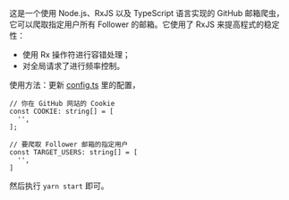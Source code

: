 这是一个使用 Node.js、RxJS 以及 TypeScript 语言实现的 GitHub 邮箱爬虫，它可以爬取指定用户所有 Follower 的邮箱。它使用了 RxJS 来提高程式的稳定性：

* 使用 Rx 操作符进行容错处理；
* 对全局请求了进行频率控制。

使用方法：更新 [config.ts](src/config.ts) 里的配置，

```
// 你在 GitHub 网站的 Cookie
const COOKIE: string[] = [
  '',
];

// 要爬取 Follower 邮箱的指定用户
const TARGET_USERS: string[] = [
  '',
]
```

然后执行 `yarn start` 即可。
